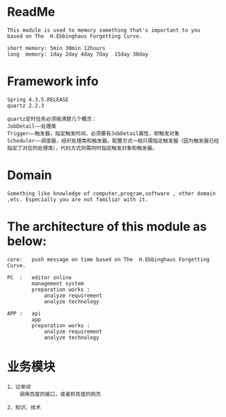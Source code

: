 # ReadMe

    This module is used to memory something that's important to you   based on The  H.Ebbinghaus Forgetting Curve.

    short memory: 5min 30min 12hours
    long  memory: 1day 2day 4day 7day  15day 30day

# Framework info

    Spring 4.3.5.RELEASE
    quartz 2.2.3
    
    quartz定时任务必须搞清楚几个概念：
    JobDetail——处理类
    Trigger——触发器，指定触发时间，必须要有JobDetail属性，即触发对象
    Scheduler——调度器，组织处理类和触发器，配置方式一般只需指定触发器（因为触发器已经指定了对应的处理类），代码方式则需同时指定触发对象和触发器。


# Domain

    Something like knowledge of computer,program,software , other domain ,etc. Especially you are not familiar with it.


# The architecture of this module as below:

    core:   push message on time based on The  H.Ebbinghaus Forgetting Curve.

    PC  :   editor online
            management system
            preparation works :
                analyze requirement
                analyze technology

    APP :   api
            app
            preparation works :
                analyze requirement
                analyze technology

# 业务模块

    1、记单词
        调用百度的接口，或者抓百度的网页

    2、知识、技术

